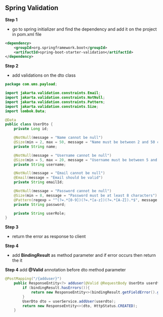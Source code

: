 ## Spring Validation ##

**Step 1**
* go to spring initializer and find the dependency and add it on the project in pom.xml file

```xml
<dependency>
    <groupId>org.springframework.boot</groupId>
    <artifactId>spring-boot-starter-validation</artifactId>
</dependency>
```

**Step 2**
* add validations on the dto class

```java
package com.ums.payload;

import jakarta.validation.constraints.Email;
import jakarta.validation.constraints.NotNull;
import jakarta.validation.constraints.Pattern;
import jakarta.validation.constraints.Size;
import lombok.Data;

@Data
public class UserDto {
    private Long id;

    @NotNull(message = "Name cannot be null")
    @Size(min = 2, max = 50, message = "Name must be between 2 and 50 characters")
    private String name;

    @NotNull(message = "Username cannot be null")
    @Size(min = 5, max = 20, message = "Username must be between 5 and 20 characters")
    private String username;

    @NotNull(message = "Email cannot be null")
    @Email(message = "Email should be valid")
    private String emailId;

    @NotNull(message = "Password cannot be null")
    @Size(min = 8, message = "Password must be at least 8 characters")
    @Pattern(regexp = "^(?=.*[0-9])(?=.*[a-z])(?=.*[A-Z]).*$", message = "Password must contain at least one digit, one lowercase letter, and one uppercase letter")
    private String password;

    private String userRole;
}
```

**Step 3**
* return the error as response to client

**Step 4**
* add **BindingResult** as method parameter and if error occurs then return the it

**Step 4**
add **@Valid** annotation before dto method parameter

```java
@PostMapping("/{adduser}")
    public ResponseEntity<?> adduser(@Valid @RequestBody UserDto userdto, BindingResult bindingResult) {
        if (bindingResult.hasErrors()){
            return new ResponseEntity<>(bindingResult.getFieldError().getDefaultMessage(), HttpStatus.INTERNAL_SERVER_ERROR);
        }
        UserDto dto = userService.addUser(userdto);
        return new ResponseEntity<>(dto, HttpStatus.CREATED);
    }
```
